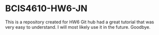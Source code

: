 # BCIS4610-HW6-JN
This is a repository created for HW6
Git hub had a great tutorial that was very easy to understand. 
I will most likely use it in the future.
Goodbye.
